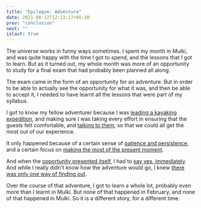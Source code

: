 ```yaml
---
title: "Epilogue: Adventure"
date: 2021-08-12T12:13:27+05:30
prev: "conclusion"
next: ""
islast: true
---
```


The universe works in funny ways sometimes. I spent my month in Mulki,
and was quite happy with the time I got to spend, and the lessons that I
got to learn. But as it turned out, my whole month was more of an
opportunity to study for a final exam that had probably been planned all along.

The exam came in the form of an opportunity for an adventure. But in
order to be able to actually see the opportunity for what it was, and
then be able to accept it, I needed to have learnt all the lessons that
were part of my syllabus.

I got to know my fellow adventurer because I was [leading a kayaking
expedition](/chapter5), and making sure I was taking every effort in
ensuring that the guests felt comfortable, and [talking to
them](/chapter6), so that we could all get the most out of our
experience.

It only happened because of a certain sense of [patience and
persistence](/chapter3), and a certain focus on [making the most of the
present moment](/chapter4).

And when the [opportunity presented itself](/chapter2), I had to [say
yes, immediately](/chapter1). And while I really didn't know how the
adventure would go, I
knew [there was only one way of finding out](/chapter7).

Over the course of that adventure, I got to learn a whole lot, probably
even more than I learnt in Mulki. But none of that happened in February,
and none of that happened in Mulki. So it is a different story, for a
different time.
